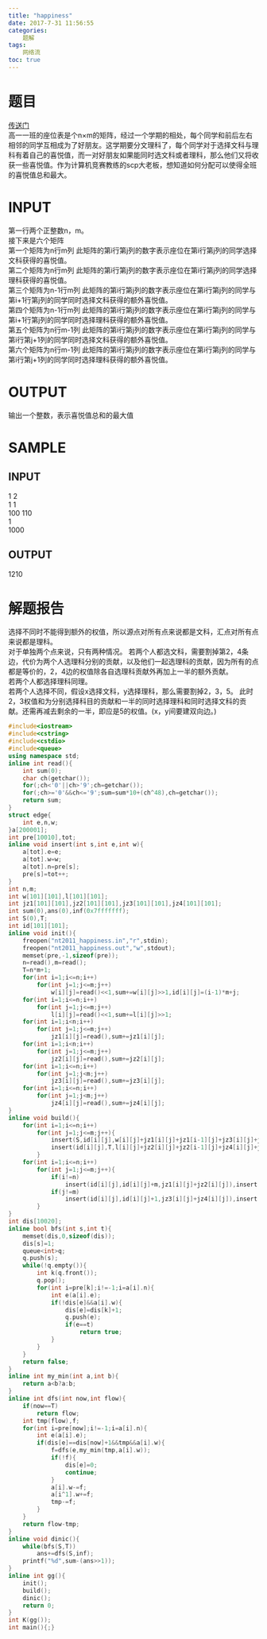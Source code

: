 ```yaml
---
title: "happiness"
date: 2017-7-31 11:56:55
categories:
	题解
tags:
	网络流
toc: true
---
```

# 题目
[传送门](http://cogs.pro/cogs/problem/problem.php?pid=1873)  
高一一班的座位表是个n×m的矩阵，经过一个学期的相处，每个同学和前后左右相邻的同学互相成为了好朋友。这学期要分文理科了，每个同学对于选择文科与理科有着自己的喜悦值，而一对好朋友如果能同时选文科或者理科，那么他们又将收获一些喜悦值。作为计算机竞赛教练的scp大老板，想知道如何分配可以使得全班的喜悦值总和最大。
<!--more-->
# INPUT
第一行两个正整数n，m。  
接下来是六个矩阵  
第一个矩阵为n行m列 此矩阵的第i行第j列的数字表示座位在第i行第j列的同学选择文科获得的喜悦值。  
第二个矩阵为n行m列 此矩阵的第i行第j列的数字表示座位在第i行第j列的同学选择理科获得的喜悦值。  
第三个矩阵为n-1行m列 此矩阵的第i行第j列的数字表示座位在第i行第j列的同学与第i+1行第j列的同学同时选择文科获得的额外喜悦值。  
第四个矩阵为n-1行m列 此矩阵的第i行第j列的数字表示座位在第i行第j列的同学与第i+1行第j列的同学同时选择理科获得的额外喜悦值。  
第五个矩阵为n行m-1列 此矩阵的第i行第j列的数字表示座位在第i行第j列的同学与第i行第j+1列的同学同时选择文科获得的额外喜悦值。  
第六个矩阵为n行m-1列 此矩阵的第i行第j列的数字表示座位在第i行第j列的同学与第i行第j+1列的同学同时选择理科获得的额外喜悦值。  
# OUTPUT
输出一个整数，表示喜悦值总和的最大值
# SAMPLE
## INPUT
1 2  
1 1  
100 110  
1  
1000  
## OUTPUT
1210
# 解题报告
选择不同时不能得到额外的权值，所以源点对所有点来说都是文科，汇点对所有点来说都是理科。  
对于单独两个点来说，只有两种情况。
若两个人都选文科，需要割掉第2，4条边，代价为两个人选理科分别的贡献，以及他们一起选理科的贡献，因为所有的点都是等价的，2，4边的权值除各自选理科贡献外再加上一半的额外贡献。  
若两个人都选择理科同理。  
若两个人选择不同，假设x选择文科，y选择理科，那么需要割掉2，3，5。
此时2，3权值和为分别选择科目的贡献和一半的同时选择理科和同时选择文科的贡献。还需再减去剩余的一半，即应是5的权值。(x，y间要建双向边。)
```c++
#include<iostream>
#include<cstring>
#include<cstdio>
#include<queue>
using namespace std;
inline int read(){
	int sum(0);
	char ch(getchar());
	for(;ch<'0'||ch>'9';ch=getchar());
	for(;ch>='0'&&ch<='9';sum=sum*10+(ch^48),ch=getchar());
	return sum;
}
struct edge{
	int e,n,w;
}a[200001];
int pre[10010],tot;
inline void insert(int s,int e,int w){
	a[tot].e=e;
	a[tot].w=w;
	a[tot].n=pre[s];
	pre[s]=tot++;
}
int n,m;
int w[101][101],l[101][101];
int jz1[101][101],jz2[101][101],jz3[101][101],jz4[101][101];
int sum(0),ans(0),inf(0x7fffffff);
int S(0),T;
int id[101][101];
inline void init(){
	freopen("nt2011_happiness.in","r",stdin);
	freopen("nt2011_happiness.out","w",stdout);
	memset(pre,-1,sizeof(pre));
	n=read(),m=read();
	T=n*m+1;
	for(int i=1;i<=n;i++)
		for(int j=1;j<=m;j++)
			w[i][j]=read()<<1,sum+=w[i][j]>>1,id[i][j]=(i-1)*m+j;
	for(int i=1;i<=n;i++)
		for(int j=1;j<=m;j++)
			l[i][j]=read()<<1,sum+=l[i][j]>>1;
	for(int i=1;i<n;i++)
		for(int j=1;j<=m;j++)
			jz1[i][j]=read(),sum+=jz1[i][j];
	for(int i=1;i<n;i++)
		for(int j=1;j<=m;j++)
			jz2[i][j]=read(),sum+=jz2[i][j];
	for(int i=1;i<=n;i++)
		for(int j=1;j<m;j++)
			jz3[i][j]=read(),sum+=jz3[i][j];
	for(int i=1;i<=n;i++)
		for(int j=1;j<m;j++)
			jz4[i][j]=read(),sum+=jz4[i][j];
}
inline void build(){
	for(int i=1;i<=n;i++)
		for(int j=1;j<=m;j++){
			insert(S,id[i][j],w[i][j]+jz1[i][j]+jz1[i-1][j]+jz3[i][j]+jz3[i][j-1]),insert(id[i][j],S,0);
			insert(id[i][j],T,l[i][j]+jz2[i][j]+jz2[i-1][j]+jz4[i][j]+jz4[i][j-1]),insert(T,id[i][j],0);
		}
	for(int i=1;i<=n;i++)
		for(int j=1;j<=m;j++){
			if(i!=n)
				insert(id[i][j],id[i][j]+m,jz1[i][j]+jz2[i][j]),insert(id[i][j]+m,id[i][j],jz1[i][j]+jz2[i][j]);
			if(j!=m)
				insert(id[i][j],id[i][j]+1,jz3[i][j]+jz4[i][j]),insert(id[i][j]+1,id[i][j],jz3[i][j]+jz4[i][j]);
		}
}
int dis[10020];
inline bool bfs(int s,int t){
	memset(dis,0,sizeof(dis));
	dis[s]=1;
	queue<int>q;
	q.push(s);
	while(!q.empty()){
		int k(q.front());
		q.pop();
		for(int i=pre[k];i!=-1;i=a[i].n){
			int e(a[i].e);
			if(!dis[e]&&a[i].w){
				dis[e]=dis[k]+1;
				q.push(e);
				if(e==t)
					return true;
			}
		}
	}
	return false;
}
inline int my_min(int a,int b){
	return a<b?a:b;
}
inline int dfs(int now,int flow){
	if(now==T)
		return flow;
	int tmp(flow),f;
	for(int i=pre[now];i!=-1;i=a[i].n){
		int e(a[i].e);
		if(dis[e]==dis[now]+1&&tmp&&a[i].w){
			f=dfs(e,my_min(tmp,a[i].w));
			if(!f){
				dis[e]=0;
				continue;
			}
			a[i].w-=f;
			a[i^1].w+=f;
			tmp-=f;
		}
	}
	return flow-tmp;
}
inline void dinic(){
	while(bfs(S,T))
		ans+=dfs(S,inf);
	printf("%d",sum-(ans>>1));
}
inline int gg(){
	init();
	build();
	dinic();
	return 0;
}
int K(gg());
int main(){;}
```